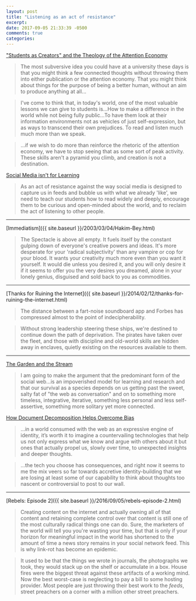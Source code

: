 ```yaml
---
layout: post
title: "Listening as an act of resistance"
excerpt: 
date: 2017-09-05 21:33:39 -0500
comments: true
categories: 
---
```


["Students as Creators" and the Theology of the Attention Economy](https://hapgood.us/2017/09/05/students-as-creators-and-the-capitalist-impulse/)

> The most subversive idea you could have at a university these days is that you might think a few connected thoughts without throwing them into either publication or the attention economy. That you might think about things for the purpose of being a better human, without an aim to produce anything at all...

> I've come to think that, in today's world, one of the most valuable lessons we can give to students is...How to make a difference in the world while not being fully public...To have them look at their information environments not as vehicles of just self-expression, but as ways to transcend their own prejudices. To read and listen much much more than we speak.

> ...if we wish to do more than reinforce the rhetoric of the attention economy, we have to stop seeing that as some sort of peak activity. These skills aren't a pyramid you climb, and creation is not a destination. 

[Social Media isn't for Learning](http://www.longviewoneducation.org/social-media-isnt-for-learning/)

> As an act of resistance against the way social media is designed to capture us in feeds and bubble us with what we already 'like', we need to teach our students how to read widely and deeply, encourage them to be curious and open-minded about the world, and to reclaim the act of listening to other people.

---

[Immediatism]({{ site.baseurl }}/2003/03/04/Hakim-Bey.html)

> The Spectacle is above all empty. It fuels itself by the constant gulping down of everyone's creative powers and ideas. It's more desperate for your 'radical subjectivity' than any vampire or cop for your blood. It wants your creativity much more even than you want it yourself. It would die unless you desired it, and you will only desire it if it seems to offer you the very desires you dreamed, alone in your lonely genius, disguised and sold back to you as commodities.

---

[Thanks for Ruining the Internet]({{ site.baseurl }}/2014/02/12/thanks-for-ruining-the-internet.html)

> The distance between a fart-noise soundboard app and Forbes has compressed almost to the point of indecipherability.

> Without strong leadership steering these ships, we're destined to continue down the path of deprivation. The pirates have taken over the fleet, and those with discipline and old-world skills are hidden away in enclaves, quietly existing on the resources available to them.

---

[The Garden and the Stream](https://hapgood.us/2015/10/17/the-garden-and-the-stream-a-technopastoral/)

> I am going to make the argument that the predominant form of the social web...is an impoverished model for learning and research and that our survival as a species depends on us getting past the sweet, salty fat of "the web as conversation" and on to something more timeless, integrative, iterative, something less personal and less self-assertive, something more solitary yet more connected.

[How Document Decomposition Helps Overcome Bias](https://hapgood.us/2016/09/04/how-document-decomposition-helps-overcome-bias/)

> ...in a world consumed with the web as an expressive engine of identity, it’s worth it to imagine a countervailing technologies that help us not only express what we know and argue with others about it but ones that actually propel us, slowly over time, to unexpected insights and deeper thoughts.

> ...the tech you choose has consequences, and right now it seems to me the mix veers so far towards accretive identity-building that we are losing at least some of our capability to think about thoughts too nascent or controversial to post to our wall.

---

[Rebels: Episode 2]({{ site.baseurl }}/2016/09/05/rebels-episode-2.html)

> Creating content on the internet and actually owning all of that content and retaining complete control over that content is still one of the most culturally radical things one can do. Sure, the marketers of the world will tell you you're wasting your time, but that is only if your horizon for meaningful impact in the world has shortened to the amount of time a news story remains in your social network feed. This is why link-rot has become an epidemic. 

> It used to be that the things we wrote in journals, the photographs we took, they would stack up on the shelf or accumulate in a box. House fires were the biggest threat against these artifacts of a working mind. Now the best worst-case is neglecting to pay a bill to some hosting provider. Most people are just throwing their best work to the _feeds_, street preachers on a corner with a million other street preachers.

